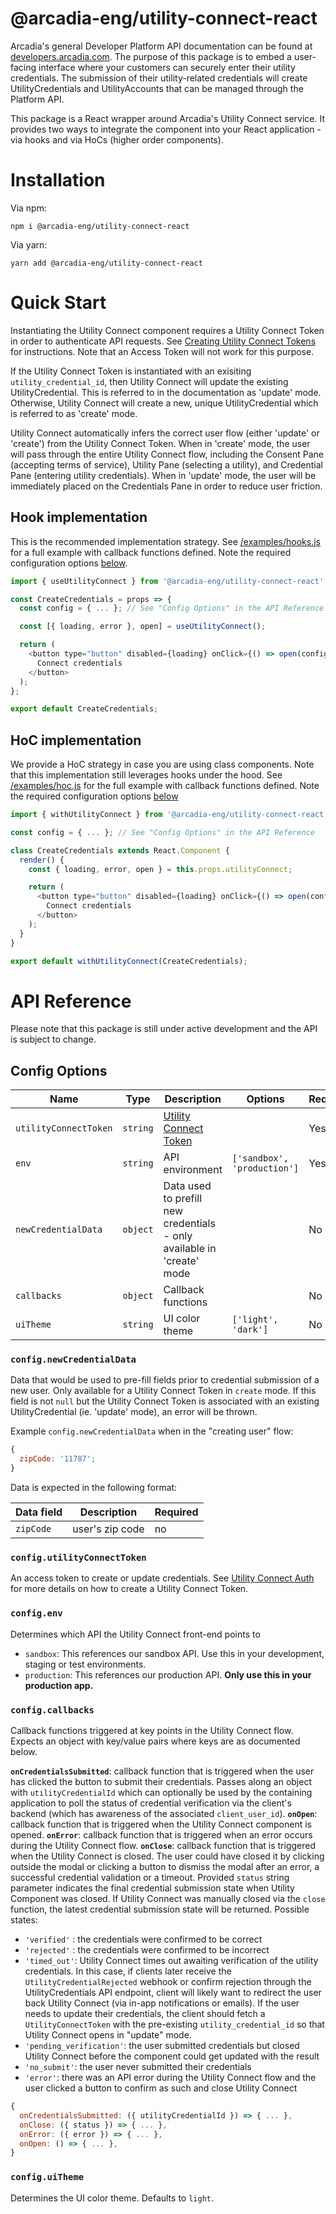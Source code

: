 # @arcadia-eng/utility-connect-react

Arcadia's general Developer Platform API documentation can be found at [developers.arcadia.com](https://developers.arcadia.com). The purpose of this package is to embed a user-facing interface where your customers can securely enter their utility credentials. The submission of their utility-related credentials will create UtilityCredentials and UtilityAccounts that can be managed through the Platform API.

This package is a React wrapper around Arcadia's Utility Connect service. It provides two ways to integrate the component into your React application - via hooks and via HoCs (higher order components).

# Installation

Via npm:

```
npm i @arcadia-eng/utility-connect-react
```

Via yarn:

```
yarn add @arcadia-eng/utility-connect-react
```

# Quick Start

Instantiating the Utility Connect component requires a Utility Connect Token in order to authenticate API requests. See [Creating Utility Connect Tokens](https://developers.arcadia.com/#section/Authentication/Utility-Connect) for instructions. Note that an Access Token will not work for this purpose.

If the Utility Connect Token is instantiated with an exisiting `utility_credential_id`, then Utility Connect will update the existing UtilityCredential. This is referred to in the documentation as 'update' mode. Otherwise, Utility Connect will create a new, unique UtilityCredential which is referred to as 'create' mode.

Utility Connect automatically infers the correct user flow (either 'update' or 'create') from the Utility Connect Token. When in 'create' mode, the user will pass through the entire Utility Connect flow, including the Consent Pane (accepting terms of service), Utility Pane (selecting a utility), and Credential Pane (entering utility credentials). When in 'update' mode, the user will be immediately placed on the Credentials Pane in order to reduce user friction. 


## Hook implementation

This is the recommended implementation strategy. See [/examples/hooks.js](./examples/hook.js) for a full example with callback functions defined. Note the required configuration options [below](#config-options).

```javascript
import { useUtilityConnect } from '@arcadia-eng/utility-connect-react';

const CreateCredentials = props => {
  const config = { ... }; // See "Config Options" in the API Reference

  const [{ loading, error }, open] = useUtilityConnect();

  return (
    <button type="button" disabled={loading} onClick={() => open(config)}>
      Connect credentials
    </button>
  );
};

export default CreateCredentials;
```

## HoC implementation

We provide a HoC strategy in case you are using class components. Note that this implementation still leverages hooks under the hood. See [/examples/hoc.js](./examples/hoc.js) for the full example with callback functions defined. Note the required configuration options [below](#config-options)

```javascript
import { withUtilityConnect } from '@arcadia-eng/utility-connect-react';

const config = { ... }; // See "Config Options" in the API Reference

class CreateCredentials extends React.Component {
  render() {
    const { loading, error, open } = this.props.utilityConnect;

    return (
      <button type="button" disabled={loading} onClick={() => open(config)}>
        Connect credentials
      </button>
    );
  }
}

export default withUtilityConnect(CreateCredentials);
```

# API Reference

Please note that this package is still under active development and the API is subject to change.

## Config Options

| Name                  | Type     | Description                                                                                     | Options                     | Required | Default |
| --------------------- | -------- | ----------------------------------------------------------------------------------------------- | --------------------------- | -------- | ------- |
| `utilityConnectToken` | `string` | [Utility Connect Token](https://developers.arcadia.com/#section/Authentication/Utility-Connect) |                             | Yes      | none    |
| `env`                 | `string` | API environment                                                                                 | `['sandbox', 'production']` | Yes      | none    |
| `newCredentialData`   | `object` | Data used to prefill new credentials - only available in 'create' mode                          |                             | No       | none    |
| `callbacks`           | `object` | Callback functions                                                                              |                             | No       | none    |
| `uiTheme`             | `string` | UI color theme                                                                                  | `['light', 'dark']`         | No       | 'light' |

### `config.newCredentialData`

Data that would be used to pre-fill fields prior to credential submission of a new user. Only available for a Utility Connect Token in `create` mode. If this field is not `null` but the Utility Connect Token is associated with an existing UtilityCredential (ie. 'update' mode), an error will be thrown.

Example `config.newCredentialData` when in the "creating user" flow:

```javascript
{
  zipCode: '11787';
}
```

Data is expected in the following format:

| Data field | Description     | Required |
| ---------- | --------------- | -------- |
| `zipCode`  | user's zip code | no       |

### `config.utilityConnectToken`

An access token to create or update credentials. See [Utility Connect Auth](https://developers.arcadia.com/#section/Authentication/Utility-Connect) for more details on how to create a Utility Connect Token.

### `config.env`

Determines which API the Utility Connect front-end points to

- `sandbox`: This references our sandbox API. Use this in your development, staging or test environments.
- `production`: This references our production API. **Only use this in your production app.**

### `config.callbacks`

Callback functions triggered at key points in the Utility Connect flow. Expects an object with key/value pairs where keys are as documented below.

**`onCredentialsSubmitted`**: callback function that is triggered when the user has clicked the button to submit their credentials. Passes along an object with `utilityCredentialId` which can optionally be used by the containing application to poll the status of credential verification via the client's backend (which has awareness of the associated `client_user_id`).
**`onOpen`**: callback function that is triggered when the Utility Connect component is opened.
**`onError`**: callback function that is triggered when an error occurs during the Utility Connect flow.
**`onClose`**: callback function that is triggered when the Utility Connect is closed. The user could have closed it by clicking outside the modal or clicking a button to dismiss the modal after an error, a successful credential validation or a timeout. Provided `status` string parameter indicates the final credential submission state when Utility Component was closed. If Utility Connect was manually closed via the `close` function, the latest credential submission state will be returned. Possible states:

- `'verified'` : the credentials were confirmed to be correct
- `'rejected'` : the credentials were confirmed to be incorrect
- `'timed_out'`: Utility Connect times out awaiting verification of the utility credentials. In this case, if clients later receive the `UtilityCredentialRejected` webhook or confirm rejection through the UtilityCredentials API endpoint, client will likely want to redirect the user back Utility Connect (via in-app notifications or emails). If the user needs to update their credentials, the client should fetch a `UtilityConnectToken` with the pre-existing `utility_credential_id` so that Utility Connect opens in "update" mode.
- `'pending_verification'`: the user submitted credentials but closed Utility Connect before the component could get updated with the result
- `'no_submit'`: the user never submitted their credentials
- `'error'`: there was an API error during the Utility Connect flow and the user clicked a button to confirm as such and close Utility Connect

```javascript
{
  onCredentialsSubmitted: ({ utilityCredentialId }) => { ... },
  onClose: ({ status }) => { ... },
  onError: ({ error }) => { ... },
  onOpen: () => { ... },
}
```

### `config.uiTheme`

Determines the UI color theme. Defaults to `light`.
